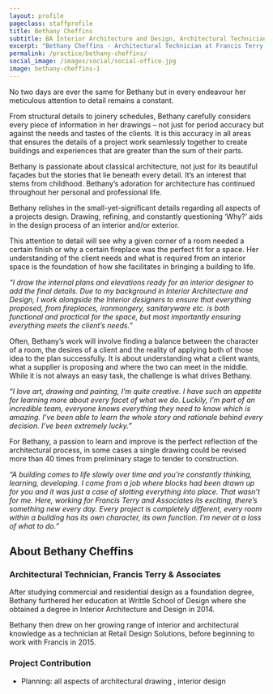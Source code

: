 ```yaml
---
layout: profile
pageclass: staffprofile
title: Bethany Cheffins
subtitle: BA Interior Architecture and Design, Architectural Technician
excerpt: "Bethany Cheffins - Architectural Technician at Francis Terry and Associates"
permalink: /practice/bethany-cheffins/
social_image: /images/social/social-office.jpg
image: bethany-cheffins-1
---
```


<p>
	No two days are ever the same for Bethany but in every endeavour her meticulous attention to detail remains a constant.
<p></p>
	From structural details to joinery schedules, Bethany carefully considers every piece of information in her drawings – not just for period accuracy but against the needs and tastes of the clients. It is this accuracy in all areas that ensures the details of a project work seamlessly together to create buildings and experiences that are greater than the sum of their parts.
<p></p>
	Bethany is passionate about classical architecture, not just for its beautiful façades but the stories that lie beneath every detail. It’s an interest that stems from childhood. Bethany’s adoration for architecture has continued throughout her personal and professional life.
<p></p>
	Bethany relishes in the small-yet-significant details regarding all aspects of a projects design. Drawing, refining, and constantly questioning ‘Why?’ aids in the design process of an interior and/or exterior.
<p></p>
	This attention to detail will see why a given corner of a room needed a certain finish or why a certain fireplace was the perfect fit for a space. Her understanding of the client needs and what is required from an interior space is the foundation of how she facilitates in bringing a building to life.
<p></p>
	<em>“I draw the internal plans and elevations ready for an interior designer to add the final details. Due to my background in Interior Architecture and Design, I work alongside the Interior designers to ensure that everything proposed, from fireplaces, ironmongery, sanitaryware etc. is both functional and practical for the space, but most importantly ensuring everything meets the client’s needs.”</em>
<p></p>
	Often, Bethany’s work will involve finding a balance between the character of a room, the desires of a client and the reality of applying both of those idea to the plan successfully. It is about understanding what a client wants, what a supplier is proposing and where the two can meet in the middle. While it is not always an easy task, the challenge is what drives Bethany.
<p></p>
	<em>“I love art, drawing and painting, I’m quite creative. I have such an appetite for learning more about every facet of what we do. Luckily, I’m part of an incredible team, everyone knows everything they need to know which is amazing. I’ve been able to learn the whole story and rationale behind every decision. I’ve been extremely lucky.”</em>
<p></p>
	For Bethany, a passion to learn and improve is the perfect reflection of the architectural process, in some cases a single drawing could be revised more than 40 times from preliminary stage to tender to construction.
<p></p>
	<em>“A building comes to life slowly over time and you’re constantly thinking, learning, developing. I came from a job where blocks had been drawn up for you and it was just a case of slotting everything into place. That wasn’t for me. Here, working for Francis Terry and Associates its exciting, there’s something new every day. Every project is completely different, every room within a building has its own character, its own function. I’m never at a loss of what to do.”</em>
</p>

<lineout></lineout>
 
<h2 class="bottom">About Bethany Cheffins</h2>
<h3>Architectural Technician, Francis Terry & Associates</h3>
<p>
	After studying commercial and residential design as a foundation degree, Bethany furthered her education at Writtle School of Design where she obtained a degree in Interior Architecture and Design in 2014.
</p><p>
	Bethany then drew on her growing range of interior and architectural knowledge as a technician at Retail Design Solutions, before beginning to work with Francis in 2015.
</p> 

<h3>Project Contribution</h3>
<ul>
	<li>Planning: all aspects of architectural drawing , interior design</li>
</ul>


 


